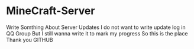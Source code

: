# MineCraft-Server
  Write Somthing About Server Updates
  I do not want to write update log in QQ Group 
  But I still wanna write it to mark my progress
  So this is the place
  Thank you GITHUB
